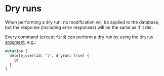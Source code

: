 # Dry runs

When performing a dry run, no modification will be applied to the
database, but the response (including error responses)
will be the same as if it did.

Every command (except `find`) can perform a dry run by using the `dryrun`
[argument](operations.md#command-and-arguments), e.g.:

```graphql
mutation {
  delete_user(id: "1", dryrun: true) {
    id
  }
}
```
